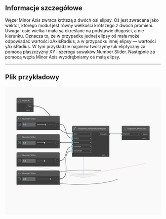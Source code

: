 ## Informacje szczegółowe
Węzeł Minor Axis zwraca krótszą z dwóch osi elipsy. Oś jest zwracana jako wektor, którego moduł jest równy wielkości krótszego z dwóch promieni. Uwaga: osie wielka i mała są określane na podstawie długości, a nie kierunku. Oznacza to, że w przypadku jednej elipsy oś mała może odpowiadać wartości xAxisRadius, a w przypadku innej elipsy — wartości yAxisRadius. W tym przykładzie najpierw tworzymy łuk eliptyczny za pomocą płaszczyzny XY i szeregu suwaków Number Slider. Następnie za pomocą węzła Minor Axis wyodrębniamy oś małą elipsy.
___
## Plik przykładowy

![MinorAxis](./Autodesk.DesignScript.Geometry.EllipseArc.MinorAxis_img.jpg)

